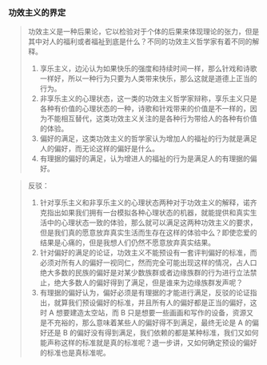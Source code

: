 ### 功效主义的界定
> 功效主义是一种后果论，它以检验对于个体的后果来体现理论的张力，但是其中对人的福利或者福祉到底是什么？不同的功效主义哲学家有着不同的解释。
> 1. 享乐主义，边沁认为如果快乐的强度和持续时间一样，那么针戏和诗歌一样好，所以一种行为只要为人类带来快乐，那么这就是道德上正当的行为。
> 2. 非享乐主义的心理状态，这一类的功效主义哲学家辩称，享乐主义只是各种有价值的心理状态的一种，诗歌和针戏带来的价值是不一样的，因为不能相互替代，这类功效主义关注的是各种行为带给人的各种有价值的体验。
> 3. 偏好的满足，这类功效主义的哲学家认为增加人的福祉的行为就是满足人的偏好，而无论这样的偏好是什么。
> 4. 有理据的偏好的满足，认为增进人的福祉的行为是满足人的有理据的偏好。

> 反驳：
> 1. 针对享乐主义和非享乐主义的心理状态两种对于功效主义的解释，诺齐克指出如果我们拥有一台模拟各种心理状态的机器，就能提供和真实生活中的心理状态一致的体验，那么就可以满足这两种功效主义的要求，但是我们真的愿意放弃真实生活而生存在这样的体验中么？即使恋爱的结果是心痛的，但是我想人们仍然不愿意放弃真实结果。
> 2. 针对偏好的满足的论证，功效主义不能预设有一套评判偏好的标准，而必须对所有人的偏好一视同仁，然而完全可能出现这样的情况，占人口绝大多数的民族的偏好是对某少数族群或者边缘族群的行为进行立法禁止，绝大多数人的偏好得到了满足，但是谁来为边缘族群发声呢？
> 3. 有理据的偏好认为，偏好必须是有理据的才能进行满足，反驳的论证指出，就算我们预设偏好的标准，并且所有人的偏好都是正当的偏好，这时 A 想要建造太空站，而 B 只是想要一些画画和写作的设备，资源又是不充裕的，那么意味着某些人的偏好得不到满足，最终无论是 A 的偏好还是 B 的偏好没有得到满足，我们依赖的都是某种标准，我们又如何能声称这样的标准就是真的标准呢？退一步讲，又如何确定预设的偏好的标准也是真标准呢。
